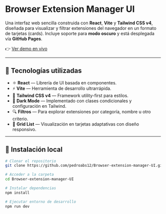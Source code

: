 # Browser Extension Manager UI

Una interfaz web sencilla construida con **React**, **Vite** y **Tailwind CSS v4**, diseñada para visualizar y filtrar extensiones del navegador en un formato de tarjetas (cards). Incluye soporte para **modo oscuro** y está desplegada vía **GitHub Pages**.

👉 [Ver demo en vivo](https://pedroabs12.github.io/Browser-extension-manager-UI/)

---

## 🧰 Tecnologías utilizadas

- ⚛️ **React** — Librería de UI basada en componentes.
- ⚡ **Vite** — Herramienta de desarrollo ultrarrápida.
- 🎨 **Tailwind CSS v4** — Framework utility-first para estilos.
- 🌙 **Dark Mode** — Implementado con clases condicionales y configuración en Tailwind.
- 🔍 **Filtros** — Para explorar extensiones por categoría, nombre u otro criterio.
- 🧱 **Grid List** — Visualización en tarjetas adaptativas con diseño responsivo.

---

## 🚀 Instalación local

```bash
# Clonar el repositorio
git clone https://github.com/pedroabs12/Browser-extension-manager-UI.git

# Acceder a la carpeta
cd Browser-extension-manager-UI

# Instalar dependencias
npm install

# Ejecutar entorno de desarrollo
npm run dev
